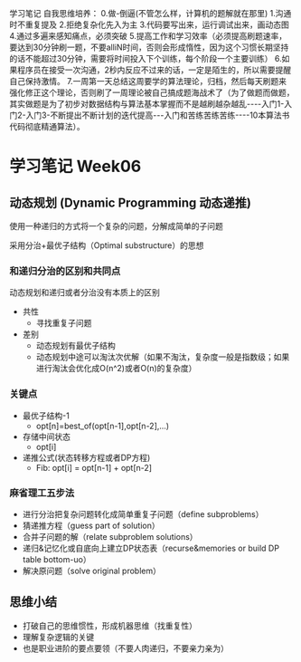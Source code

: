 学习笔记
自我思维培养：
0.做-倒逼(不管怎么样，计算机的题解就在那里)
1.沟通时不重复提及
2.拒绝复杂化先入为主
3.代码要写出来，运行调试出来，画动态图
4.通过多遍来感知痛点，必须突破
5.提高工作和学习效率（必须提高刷题速率，要达到30分钟刷一题，不要alliN时间，否则会形成惰性，因为这个习惯长期坚持的话不能超过30分钟，需要将时间投入下个训练，每个阶段一个主要训练）
6.如果程序员在接受一次沟通，2秒内反应不过来的话，一定是陌生的，所以需要提醒自己保持激情。
7.一周第一天总结这周要学的算法理论，归档，然后每天刷题来强化修正这个理论，否则刷了一周理论被自己搞成题海战术了（为了做题而做题，其实做题是为了初步对数据结构与算法基本掌握而不是越刷越杂越乱----入门1-入门2-入门3-不断提出不断计划的迭代提高---入门和苦练苦练苦练----10本算法书代码彻底精通算法）。
# 学习笔记 Week06

## 动态规划 (Dynamic Programming 动态递推)

使用一种递归的方式将一个复杂的问题，分解成简单的子问题

采用分治+最优子结构（Optimal substructure）的思想

### 和递归分治的区别和共同点

动态规划和递归或者分治没有本质上的区别

* 共性
  * 寻找重复子问题
* 差别
  * 动态规划有最优子结构
  * 动态规划中途可以淘汰次优解（如果不淘汰，复杂度一般是指数级；如果进行淘汰会优化成O(n^2)或者O(n)的复杂度）
  
### 关键点

* 最优子结构-1
  * opt[n]=best_of(opt[n-1],opt[n-2],...)
* 存储中间状态
  * opt[i]
* 递推公式(状态转移方程或者DP方程)
  * Fib: opt[i] = opt[n-1] + opt[n-2]

### 麻省理工五步法

* 进行分治把复杂问题转化成简单重复子问题（define subproblems）
* 猜递推方程（guess part of solution）
* 合并子问题的解（relate subproblem solutions）
* 递归&记忆化或自底向上建立DP状态表（recurse&memories or build DP table bottom-uo）
* 解决原问题（solve original problem）

## 思维小结

* 打破自己的思维惯性，形成机器思维（找重复性）
* 理解复杂逻辑的关键
* 也是职业进阶的要点要领（不要人肉递归，不要亲力亲为）
